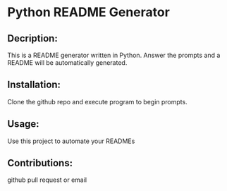 # Python README Generator 

 ## Decription: 
This is a README generator written in Python. Answer the prompts and a README will be automatically generated. 

 ## Installation: 
Clone the github repo and execute program to begin prompts. 

 ## Usage: 
Use this project to automate your READMEs 

 ## Contributions: 
github pull request or email 
